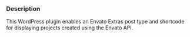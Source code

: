 ### Description

This WordPress plugin enables an Envato Extras post type and shortcode for displaying projects created using the Envato API.
